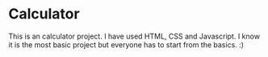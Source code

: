 # Calculator

This is an calculator project. I have used HTML, CSS and Javascript. I know it is the most basic project but everyone has to start from the basics. :)
